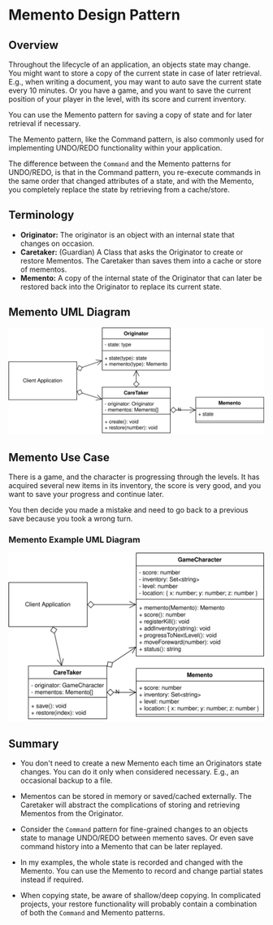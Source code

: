 # Memento Design Pattern

## Overview

Throughout the lifecycle of an application, an objects state may change. You might want to store a copy of the current state in case of later retrieval. E.g., when writing a document, you may want to auto save the current state every 10 minutes. Or you have a game, and you want to save the current position of your player in the level, with its score and current inventory.

You can use the Memento pattern for saving a copy of state and for later retrieval if necessary.

The Memento pattern, like the Command pattern, is also commonly used for implementing UNDO/REDO functionality within your application.

The difference between the `Command` and the Memento patterns for UNDO/REDO, is that in the Command pattern, you re-execute commands in the same order that changed attributes of a state, and with the Memento, you completely replace the state by retrieving from a cache/store.

## Terminology

- **Originator:** The originator is an object with an internal state that changes on occasion.
- **Caretaker:** (Guardian) A Class that asks the Originator to create or restore Mementos. The Caretaker than saves them into a cache or store of mementos.
- **Memento:** A copy of the internal state of the Originator that can later be restored back into the Originator to replace its current state.

## Memento UML Diagram

![memento concept](diagrams/memento_concept.svg)

## Memento Use Case

There is a game, and the character is progressing through the levels. It has acquired several new items in its inventory, the score is very good, and you want to save your progress and continue later.

You then decide you made a mistake and need to go back to a previous save because you took a wrong turn.

### Memento Example UML Diagram

![memento example](diagrams/memento_example.svg)

## Summary

- You don't need to create a new Memento each time an Originators state changes. You can do it only when considered necessary. E.g., an occasional backup to a file.

- Mementos can be stored in memory or saved/cached externally. The Caretaker will abstract the complications of storing and retrieving Mementos from the Originator.

- Consider the `Command` pattern for fine-grained changes to an objects state to manage UNDO/REDO between memento saves. Or even save command history into a Memento that can be later replayed.

- In my examples, the whole state is recorded and changed with the Memento. You can use the Memento to record and change partial states instead if required.

- When copying state, be aware of shallow/deep copying. In complicated projects, your restore functionality will probably contain a combination of both the `Command` and Memento patterns.
